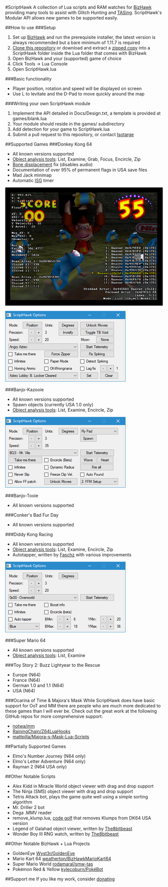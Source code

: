 #ScriptHawk
A collection of Lua scripts and RAM watches for [BizHawk](https://github.com/TASVideos/BizHawk) providing many tools to assist with Glitch Hunting and [TASing](http://tasvideos.org). ScriptHawk's Modular API allows new games to be supported easily.

##How to use
###Setup
1. Set up [BizHawk](https://github.com/TASVideos/BizHawk) and run the prerequisite installer, the latest version is always recommended but a bare minimum of 1.11.7 is required
2. [Clone this repository](https://help.github.com/articles/cloning-a-repository/) or download and extract a [zipped copy](https://github.com/Isotarge/ScriptHawk/archive/master.zip) into a ScriptHawk folder inside the Lua folder that comes with BizHawk
3. Open BizHawk and your (supported) game of choice
4. Click Tools -> Lua Console
5. Open ScriptHawk.lua

###Basic functionality
- Player position, rotation and speed will be displayed on screen
- Use L to levitate and the D-Pad to move quickly around the map

###Writing your own ScriptHawk module
1. Implement the API detailed in Docs/Design.txt, a template is provided at games/blank.lua
2. Your module should reside in the games/ subdirectory
3. Add detection for your game to ScriptHawk.lua
4. Submit a pull request to this repository, or contact [Isotarge](https://twitter.com/Isotarge)

##Supported Games
###Donkey Kong 64
- All known versions supported
- [Object analysis tools](Docs/Object%20Analysis%20Tools.txt): List, Examine, Grab, Focus, Encircle, Zip
- [Bone displacement](http://bombch.us/Bn1C) fix (disables audio)
- Documentation of over 95% of permanent flags in USA save files
- Mad Jack minimap
- Automatic [ISG](http://dk64.wikia.com/wiki/Intro_Story_Glitch) timer

![Donkey Kong 64 Support](Images/Promo/dk64.png)

![Donkey Kong 64 Support](Images/Promo/dk64_ui.png)

###Banjo-Kazooie
- All known versions supported
- Spawn objects (currently USA 1.0 only)
- [Object analysis tools](Docs/Object%20Analysis%20Tools.txt): List, Examine, Encircle, Zip

![Banjo-Kazooie Support](Images/Promo/bk_ui.png)

###Banjo-Tooie
- All known versions supported

###Conker's Bad Fur Day
- All known versions supported

###Diddy Kong Racing
- All known versions supported
- [Object analysis tools](Docs/Object%20Analysis%20Tools.txt): List, Examine, Encircle, Zip
- Autotapper, written by [Faschz](https://twitter.com/Faschz) with various improvements

![DKR Support](Images/Promo/dkr_ui.png)

###Super Mario 64
- All known versions supported
- [Object analysis tools](Docs/Object%20Analysis%20Tools.txt): List, Examine

###Toy Story 2: Buzz Lightyear to the Rescue
- Europe (N64)
- France (N64)
- German 1.0 and 1.1 (N64)
- USA (N64)

###Ocarina of Time & Majora's Mask
While ScriptHawk does have basic support for OoT and MM there are people who are much more dedicated to these games than I will ever be. Check out the great work at the following GitHub repos for more comprehensive support:  
- [notwa/mm](https://github.com/notwa/mm/tree/master/Lua)  
- [RainingChain/Z64LuaHooks](https://github.com/RainingChain/Z64LuaHooks)  
- [mattpilla/Majora-s-Mask-Lua-Scripts](https://github.com/mattpilla/Majora-s-Mask-Lua-Scripts)

##Partially Supported Games
- Elmo's Number Journey (N64 only)
- Elmo's Letter Adventure (N64 only)
- Rayman 2 (N64 USA only)

##Other Notable Scripts
- Alex Kidd in Miracle World object viewer with drag and drop support
- The Ninja (SMS) object viewer with drag and drop support
- Tetris Attack bot, plays the game quite well using a simple sorting algorithm
- Mr. Driller 2 bot
- Dega .MMV reader
- remove_klump.lua, [code golf](https://en.wikipedia.org/wiki/Code_golf) that removes Klumps from DK64 USA version
- Legend of Galahad object viewer, written by [The8bitbeast](https://twitter.com/the8bitbeast)
- Wonder Boy III RNG watch, written by [The8bitbeast](https://twitter.com/the8bitbeast)

##Other Notable BizHawk + Lua Projects
- GoldenEye [Wyst3r/GoldenEye](https://bitbucket.org/Wyst3r/bizhawklua)
- Mario Kart 64 [weatherton/BizHawkMarioKart64](https://github.com/weatherton/BizHawkMarioKart64)
- Super Mario World [rodamaral/smw-tas](https://github.com/rodamaral/smw-tas)
- Pokémon Red & Yellow [kylecoburn/PokéBot](https://github.com/kylecoburn/PokeBot)

##Support me
If you like my work, consider [donating](https://streamtip.com/t/isotarge)